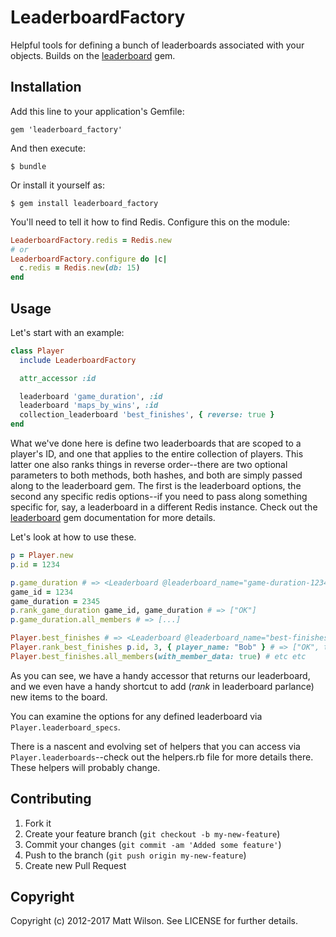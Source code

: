 # LeaderboardFactory

Helpful tools for defining a bunch of leaderboards associated with your objects. Builds on the [leaderboard](https://github.com/agoragames/leaderboard) gem.

## Installation

Add this line to your application's Gemfile:

    gem 'leaderboard_factory'

And then execute:

    $ bundle

Or install it yourself as:

    $ gem install leaderboard_factory

You'll need to tell it how to find Redis. Configure this on the module:

```ruby
LeaderboardFactory.redis = Redis.new
# or
LeaderboardFactory.configure do |c|
  c.redis = Redis.new(db: 15)
end
```

## Usage

Let's start with an example:

```ruby
class Player
  include LeaderboardFactory

  attr_accessor :id

  leaderboard 'game_duration', :id
  leaderboard 'maps_by_wins', :id
  collection_leaderboard 'best_finishes', { reverse: true }
end
```

What we've done here is define two leaderboards that are scoped to a player's ID, and one that applies to the entire collection of players. This latter one also ranks things in reverse order--there are two optional parameters to both methods, both hashes, and both are simply passed along to the leaderboard gem. The first is the leaderboard options, the second any specific redis options--if you need to pass along something specific for, say, a leaderboard in a different Redis instance. Check out the [leaderboard](https://github.com/agoragames/leaderboard) gem documentation for more details.

Let's look at how to use these.

```ruby
p = Player.new
p.id = 1234

p.game_duration # => <Leaderboard @leaderboard_name="game-duration-1234">
game_id = 1234
game_duration = 2345
p.rank_game_duration game_id, game_duration # => ["OK"]
p.game_duration.all_members # => [...]

Player.best_finishes # => <Leaderboard @leaderboard_name="best-finishes">
Player.rank_best_finishes p.id, 3, { player_name: "Bob" } # => ["OK", true]
Player.best_finishes.all_members(with_member_data: true) # etc etc
```

As you can see, we have a handy accessor that returns our leaderboard, and we even have a handy shortcut to add (*rank* in leaderboard parlance) new items to the board.

You can examine the options for any defined leaderboard via `Player.leaderboard_specs`.

There is a nascent and evolving set of helpers that you can access via `Player.leaderboards`--check out the helpers.rb file for more details there. These helpers will probably change.


## Contributing

1. Fork it
2. Create your feature branch (`git checkout -b my-new-feature`)
3. Commit your changes (`git commit -am 'Added some feature'`)
4. Push to the branch (`git push origin my-new-feature`)
5. Create new Pull Request

## Copyright

Copyright (c) 2012-2017 Matt Wilson. See LICENSE for further details.